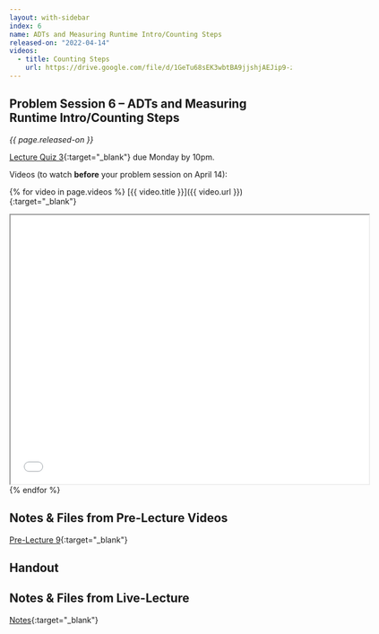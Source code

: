 ```yaml
---
layout: with-sidebar
index: 6
name: ADTs and Measuring Runtime Intro/Counting Steps
released-on: "2022-04-14"
videos:
  - title: Counting Steps
    url: https://drive.google.com/file/d/1GeTu68sEK3wbtBA9jjshjAEJip9-zVRJ
---
```


## Problem Session 6 – ADTs and Measuring Runtime Intro/Counting Steps	

_{{ page.released-on }}_

[Lecture Quiz 3](https://www.gradescope.com/courses/381276/assignments/1983520/){:target="_blank"} due Monday by 10pm.

Videos (to watch **before** your problem session on April 14):

{% for video in page.videos %}
[{{ video.title }}]({{ video.url }}){:target="_blank"}

<iframe src="{{ video.url }}/preview" width="640" height="480" allow="autoplay"></iframe>
{% endfor %}

## Notes & Files from Pre-Lecture Videos

[Pre-Lecture 9](https://github.com/ucsd-cse12-sp22/ucsd-cse12-sp22.github.io/tree/main/_pre-lectures/lecture-06){:target="_blank"}

## Handout


## Notes & Files from Live-Lecture

[Notes](https://github.com/ucsd-cse12-sp22/ucsd-cse12-sp22.github.io/tree/main/_lectures/lecture-06){:target="_blank"}


